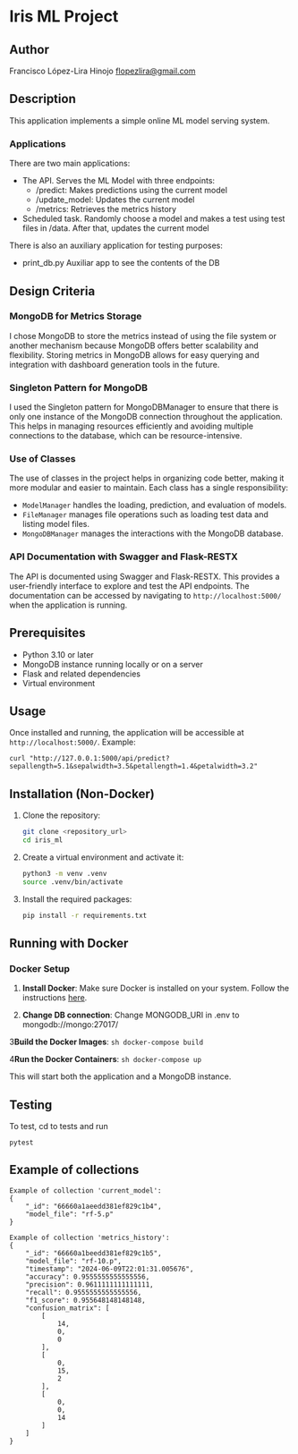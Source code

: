 # Iris ML Project

## Author
Francisco López-Lira Hinojo
flopezlira@gmail.com

## Description
This application implements a simple online ML model serving system.

### Applications
There are two main applications:
- The API. Serves the ML Model with three endpoints:
  - /predict: Makes predictions using the current model
  - /update_model: Updates the current model
  - /metrics: Retrieves the metrics history
- Scheduled task. Randomly choose a model and makes a test using test files in /data. After that, updates the current model

There is also an auxiliary application for testing purposes:
- print_db.py Auxiliar app to see the contents of the DB


## Design Criteria

### MongoDB for Metrics Storage
I chose MongoDB to store the metrics instead of using the file system or another mechanism because MongoDB offers better scalability and flexibility. Storing metrics in MongoDB allows for easy querying and integration with dashboard generation tools in the future.

### Singleton Pattern for MongoDB
I used the Singleton pattern for MongoDBManager to ensure that there is only one instance of the MongoDB connection throughout the application. This helps in managing resources efficiently and avoiding multiple connections to the database, which can be resource-intensive.

### Use of Classes
The use of classes in the project helps in organizing code better, making it more modular and easier to maintain. Each class has a single responsibility:
- `ModelManager` handles the loading, prediction, and evaluation of models.
- `FileManager` manages file operations such as loading test data and listing model files.
- `MongoDBManager` manages the interactions with the MongoDB database.


### API Documentation with Swagger and Flask-RESTX
The API is documented using Swagger and Flask-RESTX. This provides a user-friendly interface to explore and test the API endpoints. The documentation can be accessed by navigating to `http://localhost:5000/` when the application is running.

## Prerequisites
- Python 3.10 or later
- MongoDB instance running locally or on a server
- Flask and related dependencies
- Virtual environment


## Usage
Once installed and running, the application will be accessible at 
`http://localhost:5000/`.
Example:
````
curl "http://127.0.0.1:5000/api/predict?sepallength=5.1&sepalwidth=3.5&petallength=1.4&petalwidth=3.2"
````

## Installation (Non-Docker)
1. Clone the repository:
    ```sh
    git clone <repository_url>
    cd iris_ml
    ```

2. Create a virtual environment and activate it:
    ```sh
    python3 -m venv .venv
    source .venv/bin/activate
    ```

3. Install the required packages:
    ```sh
    pip install -r requirements.txt
    ```

## Running with Docker

### Docker Setup
1. **Install Docker**: Make sure Docker is installed on your system. Follow the instructions [here](https://docs.docker.com/get-docker/).

2. **Change DB connection**: Change MONGODB_URI in .env to mongodb://mongo:27017/

3**Build the Docker Images**:
    ```sh
    docker-compose build
    ```

4**Run the Docker Containers**:
    ```sh
    docker-compose up
    ```

This will start both the application and a MongoDB instance. 

## Testing
To test, cd to tests and run 
````
pytest
````

## Example of collections
````
Example of collection 'current_model':
{
    "_id": "66660a1aeedd381ef829c1b4",
    "model_file": "rf-5.p"
}

Example of collection 'metrics_history':
{
    "_id": "66660a1beedd381ef829c1b5",
    "model_file": "rf-10.p",
    "timestamp": "2024-06-09T22:01:31.005676",
    "accuracy": 0.9555555555555556,
    "precision": 0.9611111111111111,
    "recall": 0.9555555555555556,
    "f1_score": 0.955648148148148,
    "confusion_matrix": [
        [
            14,
            0,
            0
        ],
        [
            0,
            15,
            2
        ],
        [
            0,
            0,
            14
        ]
    ]
}

````


